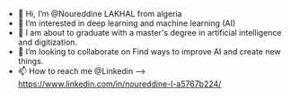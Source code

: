- 👋 Hi, I’m @Noureddine LAKHAL from algeria 
- 👀 I’m interested in deep learning and machine learning (AI)
- 🌱 I am about to graduate with a master's degree in artificial intelligence and digitization.
- 💞️ I’m looking to collaborate on Find ways to improve AI and create new things.
- 📫 How to reach me @Linkedin --> https://www.linkedin.com/in/noureddine-l-a5767b224/


<!---
Dintrader/Dintrader is a ✨ special ✨ repository because its `README.md` (this file) appears on your GitHub profile.
You can click the Preview link to take a look at your changes.
--->
